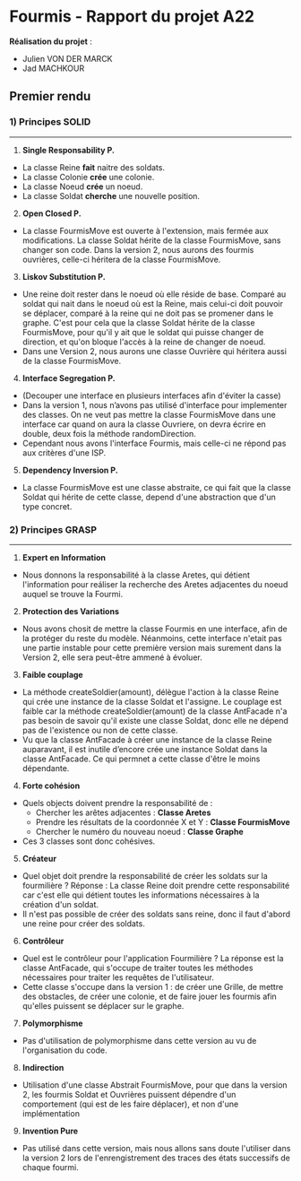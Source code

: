 # Fourmis - Rapport du projet A22

**Réalisation du projet** :
- Julien VON DER MARCK
- Jad MACHKOUR

## Premier rendu


### **1) Principes SOLID**

---

1. **Single Responsability P.**
   
- La classe Reine **fait** naitre des soldats.
- La classe Colonie **crée** une colonie.
- La classe Noeud **crée** un noeud.
- La classe Soldat **cherche** une nouvelle position.

2. **Open Closed P.**

- La classe FourmisMove est ouverte à l'extension, mais fermée aux modifications. 
  La classe Soldat hérite de la classe FourmisMove, sans changer son code.
  Dans la version 2, nous aurons des fourmis ouvrières, celle-ci héritera de la classe FourmisMove.
   
3. **Liskov Substitution P.**
   
- Une reine doit rester dans le noeud où elle réside de base. 
  Comparé au soldat qui nait dans le noeud où est la Reine, mais celui-ci doit 
  pouvoir se déplacer, comparé à la reine qui ne doit pas se promener dans le graphe.
  C'est pour cela que la classe Soldat hérite de la classe FourmisMove, pour qu'il 
  y ait que le soldat qui puisse changer de direction, et qu'on bloque l'accès
  à la reine de changer de noeud.
- Dans une Version 2, nous aurons une classe Ouvrière qui héritera aussi de
  la classe FourmisMove. 
  
4. **Interface Segregation P.**
   
- (Decouper une interface en plusieurs interfaces afin d'éviter la casse)
- Dans la version 1, nous n’avons pas utilisé d'interface pour implementer des classes.
  On ne veut pas mettre la classe FourmisMove dans une interface car quand on aura la classe 
  Ouvriere, on devra écrire en double, deux fois la méthode randomDirection.
- Cependant nous avons l'interface Fourmis, mais celle-ci ne répond pas aux critères d'une ISP.
  
5. **Dependency Inversion P.**

- La classe FourmisMove est une classe abstraite, ce qui fait que la classe 
  Soldat qui hérite de cette classe, depend d'une abstraction que d'un type concret.


### **2) Principes GRASP**

---

1. **Expert en Information**
   
- Nous donnons la responsabilité à la classe Aretes, qui détient l'information
pour reáliser la recherche des Aretes adjacentes du noeud auquel se trouve la Fourmi.
  
2. **Protection des Variations**
   
- Nous avons chosit de mettre la classe Fourmis en une interface, afin de la protéger du reste du modèle. 
  Néanmoins, cette interface n'etait pas une partie instable pour cette première version mais surement dans la 
  Version 2, elle sera peut-être ammené à évoluer.

3. **Faible couplage**

- La méthode createSoldier(amount), délègue l'action à la classe Reine qui crée une instance
  de la classe Soldat et l'assigne.
  Le couplage est faible car la méthode createSoldier(amount) de la classe AntFacade
  n'a pas besoin de savoir qu'il existe une classe Soldat, donc elle ne dépend pas de 
  l'existence ou non de cette classe.
- Vu que la classe AntFacade à créer une instance de la classe Reine auparavant, il est inutile
  d’encore crée une instance Soldat dans la classe AntFacade. Ce qui permnet a cette classe d'être le
  moins dépendante.

4. **Forte cohésion**

- Quels objects doivent prendre la responsabilité de :
    - Chercher les arêtes adjacentes : **Classe Aretes** 
    - Prendre les résultats de la coordonnée X et Y : **Classe FourmisMove**
    - Chercher le numéro du nouveau noeud : **Classe Graphe**
- Ces 3 classes sont donc cohésives.

5. **Créateur**

- Quel objet doit prendre la responsabilité de créer les soldats sur la fourmilière ?
Réponse : La classe Reine doit prendre cette responsabilité car c'est elle qui
détient toutes les informations nécessaires à la création d'un soldat.
- Il n'est pas possible de créer des soldats sans reine, donc il faut d'abord une reine 
pour créer des soldats.

6. **Contrôleur**

- Quel est le contrôleur pour l'application Fourmilière ?
  La réponse est la classe AntFacade, qui s'occupe de traiter toutes les méthodes 
  nécessaires pour traiter les requêtes de l'utilisateur. 
- Cette classe s'occupe dans la version 1 : de créer une Grille, de mettre des obstacles, 
  de créer une colonie, et de faire jouer les fourmis afin qu'elles puissent se déplacer sur
  le graphe.

7. **Polymorphisme**

- Pas d'utilisation de polymorphisme dans cette version au vu de l'organisation du code.

8. **Indirection**

- Utilisation d'une classe Abstrait FourmisMove, pour que dans la version 2, les fourmis Soldat et
  Ouvrières puissent dépendre d'un comportement (qui est de les faire déplacer), et non d'une implémentation

9. **Invention Pure**

- Pas utilisé dans cette version, mais nous allons sans doute l'utiliser
dans la version 2 lors de l'enrengistrement des traces des états successifs de chaque fourmi.

